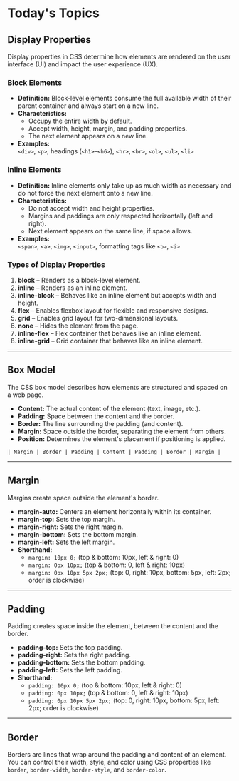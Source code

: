 # Today's Topics

## Display Properties

Display properties in CSS determine how elements are rendered on the user interface (UI) and impact the user experience (UX).

### Block Elements

- **Definition:** Block-level elements consume the full available width of their parent container and always start on a new line.
- **Characteristics:**
  - Occupy the entire width by default.
  - Accept width, height, margin, and padding properties.
  - The next element appears on a new line.
- **Examples:**  
   `<div>`, `<p>`, headings (`<h1>`–`<h6>`), `<hr>`, `<br>`, `<ol>`, `<ul>`, `<li>`

### Inline Elements

- **Definition:** Inline elements only take up as much width as necessary and do not force the next element onto a new line.
- **Characteristics:**
  - Do not accept width and height properties.
  - Margins and paddings are only respected horizontally (left and right).
  - Next element appears on the same line, if space allows.
- **Examples:**  
   `<span>`, `<a>`, `<img>`, `<input>`, formatting tags like `<b>`, `<i>`

### Types of Display Properties

1. **block** – Renders as a block-level element.
2. **inline** – Renders as an inline element.
3. **inline-block** – Behaves like an inline element but accepts width and height.
4. **flex** – Enables flexbox layout for flexible and responsive designs.
5. **grid** – Enables grid layout for two-dimensional layouts.
6. **none** – Hides the element from the page.
7. **inline-flex** – Flex container that behaves like an inline element.
8. **inline-grid** – Grid container that behaves like an inline element.

---

## Box Model

The CSS box model describes how elements are structured and spaced on a web page.

- **Content:** The actual content of the element (text, image, etc.).
- **Padding:** Space between the content and the border.
- **Border:** The line surrounding the padding (and content).
- **Margin:** Space outside the border, separating the element from others.
- **Position:** Determines the element's placement if positioning is applied.

```
| Margin | Border | Padding | Content | Padding | Border | Margin |
```

---

## Margin

Margins create space outside the element's border.

- **margin-auto:** Centers an element horizontally within its container.
- **margin-top:** Sets the top margin.
- **margin-right:** Sets the right margin.
- **margin-bottom:** Sets the bottom margin.
- **margin-left:** Sets the left margin.
- **Shorthand:**
  - `margin: 10px 0;` (top & bottom: 10px, left & right: 0)
  - `margin: 0px 10px;` (top & bottom: 0, left & right: 10px)
  - `margin: 0px 10px 5px 2px;` (top: 0, right: 10px, bottom: 5px, left: 2px; order is clockwise)

---

## Padding

Padding creates space inside the element, between the content and the border.

- **padding-top:** Sets the top padding.
- **padding-right:** Sets the right padding.
- **padding-bottom:** Sets the bottom padding.
- **padding-left:** Sets the left padding.
- **Shorthand:**
  - `padding: 10px 0;` (top & bottom: 10px, left & right: 0)
  - `padding: 0px 10px;` (top & bottom: 0, left & right: 10px)
  - `padding: 0px 10px 5px 2px;` (top: 0, right: 10px, bottom: 5px, left: 2px; order is clockwise)

---

## Border

Borders are lines that wrap around the padding and content of an element. You can control their width, style, and color using CSS properties like `border`, `border-width`, `border-style`, and `border-color`.
